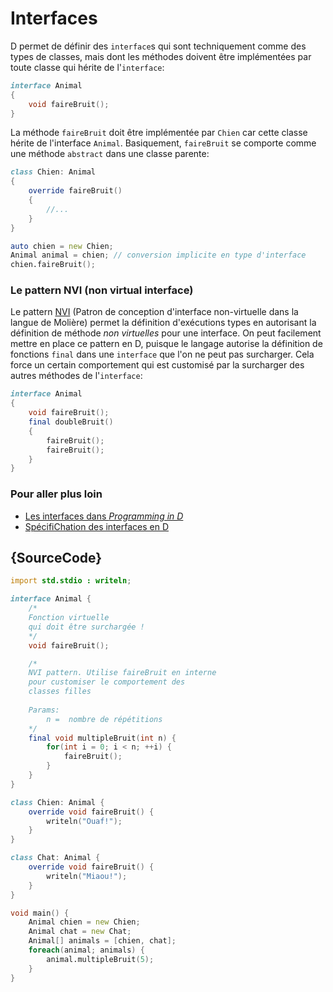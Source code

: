 # Interfaces

D permet de définir des `interface`s qui sont techniquement comme des types de classes, mais dont les méthodes doivent être implémentées par toute classe qui hérite de l'`interface`:

```d
interface Animal
{
    void faireBruit();
}
```

La méthode `faireBruit` doit être implémentée par `Chien` car cette classe hérite de l'interface `Animal`. Basiquement, `faireBruit` se comporte comme une méthode `abstract` dans une classe parente:

```d
class Chien: Animal
{
    override faireBruit()
    {
        //...
    }
}

auto chien = new Chien;
Animal animal = chien; // conversion implicite en type d'interface
chien.faireBruit(); 
```

### Le pattern NVI (non virtual interface)

Le pattern [NVI](https://en.wikipedia.org/wiki/Non-virtual_interface_pattern) (Patron de conception d'interface non-virtuelle dans la langue de Molière) permet la définition d'exécutions types en autorisant la définition de méthode _non virtuelles_ pour une interface.
On peut facilement mettre en place ce pattern en D, puisque le langage autorise la définition de fonctions `final` dans une `interface` que l'on ne peut pas surcharger. Cela force un certain comportement qui est customisé par la surcharger des autres méthodes de l'`interface`:

```d
interface Animal
{
    void faireBruit();
    final doubleBruit()
    {
        faireBruit();
        faireBruit();
    }
}
```

### Pour aller plus loin

- [Les interfaces dans _Programming in D_](http://ddili.org/ders/d.en/interface.html)
- [SpécifiChation des interfaces en D](https://dlang.org/spec/interface.html)

## {SourceCode}

```d
import std.stdio : writeln;

interface Animal {
    /*
    Fonction virtuelle
    qui doit être surchargée !
    */
    void faireBruit();

    /*
    NVI pattern. Utilise faireBruit en interne
    pour customiser le comportement des
    classes filles
    
    Params: 
        n =  nombre de répétitions
    */
    final void multipleBruit(int n) {
        for(int i = 0; i < n; ++i) {
            faireBruit();
        }
    }
}

class Chien: Animal {
    override void faireBruit() {
        writeln("Ouaf!");
    }
}

class Chat: Animal {
    override void faireBruit() {
        writeln("Miaou!");
    }
}

void main() {
    Animal chien = new Chien;
    Animal chat = new Chat;
    Animal[] animals = [chien, chat];
    foreach(animal; animals) {
        animal.multipleBruit(5);
    }
}
```
